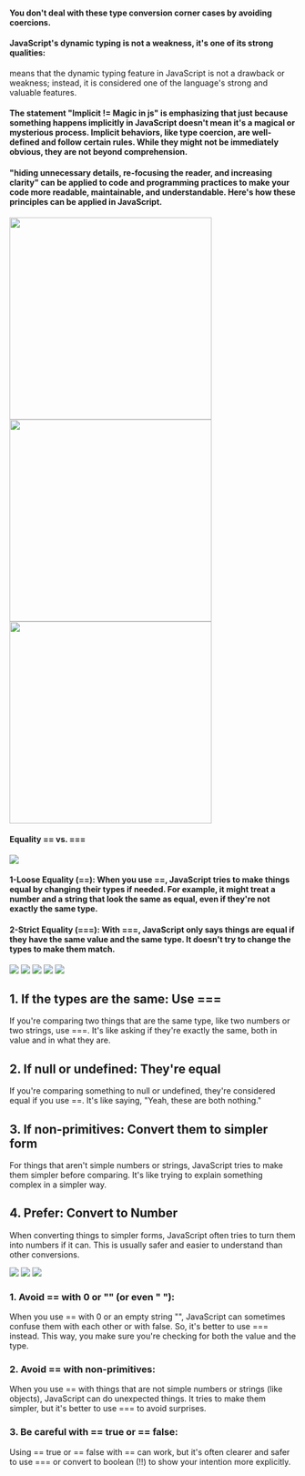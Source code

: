 #### You don't deal with these type conversion corner cases by avoiding coercions.

#### JavaScript's dynamic typing is not a weakness, it's one of its strong qualities:
means that the dynamic typing feature in JavaScript is not a drawback or weakness; instead, it is considered one of the language's strong and valuable features.

#### The statement "Implicit != Magic in js" is emphasizing that just because something happens implicitly in JavaScript doesn't mean it's a magical or mysterious process. Implicit behaviors, like type coercion, are well-defined and follow certain rules. While they might not be immediately obvious, they are not beyond comprehension.

#### "hiding unnecessary details, re-focusing the reader, and increasing clarity" can be applied to code and programming practices to make your code more readable, maintainable, and understandable. Here's how these principles can be applied in JavaScript.
<img src="https://github.com/TamaraNoierat/Mastering-JavaScript-in-20-Days/assets/130704887/1f6a933a-c4fc-4949-a972-2f25f6a339f5" width="355">
<img src="https://github.com/TamaraNoierat/Mastering-JavaScript-in-20-Days/assets/130704887/3afa762e-1f3e-4f25-890e-4c9b5296fb96" width="355">
<img src="https://github.com/TamaraNoierat/Mastering-JavaScript-in-20-Days/assets/130704887/e405efae-2cbf-4dad-9aa4-b83c1268e97c" width="355">


#### Equality        == vs. ===
<img src="https://github.com/TamaraNoierat/Mastering-JavaScript-in-20-Days/assets/130704887/e7ea4eea-6191-4d01-8579-2ce5b9dc6206">

#### 1-Loose Equality (==): When you use ==, JavaScript tries to make things equal by changing their types if needed. For example, it might treat a number and a string that look the same as equal, even if they're not exactly the same type.
####  2-Strict Equality (===): With ===, JavaScript only says things are equal if they have the same value and the same type. It doesn't try to change the types to make them match.
<img src="https://github.com/TamaraNoierat/Mastering-JavaScript-in-20-Days/assets/130704887/29b2ad7d-7316-4030-a88b-9ce12f2be145">
<img src="https://github.com/TamaraNoierat/Mastering-JavaScript-in-20-Days/assets/130704887/67434f2b-b739-4c33-a0fa-2433ea0cb067">

<img src="https://github.com/TamaraNoierat/Mastering-JavaScript-in-20-Days/assets/130704887/4845d076-e21e-4352-beba-1c09c8aa94eb">
<img src="https://github.com/TamaraNoierat/Mastering-JavaScript-in-20-Days/assets/130704887/4c489116-dc9e-4d99-9260-57863c681d98">
<img src="https://github.com/TamaraNoierat/Mastering-JavaScript-in-20-Days/assets/130704887/4e2e0130-8b43-4b49-bdd3-d7b0b9ac920a">




## 1. If the types are the same: Use ===

If you're comparing two things that are the same type, like two numbers or two strings, use ===. It's like asking if they're exactly the same, both in value and in what they are.

## 2. If null or undefined: They're equal

If you're comparing something to null or undefined, they're considered equal if you use ==. It's like saying, "Yeah, these are both nothing."

## 3. If non-primitives: Convert them to simpler form

For things that aren't simple numbers or strings, JavaScript tries to make them simpler before comparing. It's like trying to explain something complex in a simpler way.

## 4. Prefer: Convert to Number

When converting things to simpler forms, JavaScript often tries to turn them into numbers if it can. This is usually safer and easier to understand than other conversions.

<img src="https://github.com/TamaraNoierat/Mastering-JavaScript-in-20-Days/assets/130704887/07cb1475-1a01-461b-92b7-4fc6134ee3c5">
<img src="https://github.com/TamaraNoierat/Mastering-JavaScript-in-20-Days/assets/130704887/00a2a293-b595-432f-9381-38f6c16b77e2">
<img src="https://github.com/TamaraNoierat/Mastering-JavaScript-in-20-Days/assets/130704887/59e6793c-9a29-4bae-adbb-691693446758">



### 1. Avoid == with 0 or "" (or even " "):

When you use == with 0 or an empty string "", JavaScript can sometimes confuse them with each other or with false. So, it's better to use === instead. This way, you make sure you're checking for both the value and the type.

### 2. Avoid == with non-primitives:

When you use == with things that are not simple numbers or strings (like objects), JavaScript can do unexpected things. It tries to make them simpler, but it's better to use === to avoid surprises.

### 3. Be careful with == true or == false:

Using == true or == false with == can work, but it's often clearer and safer to use === or convert to boolean (!!) to show your intention more explicitly.





